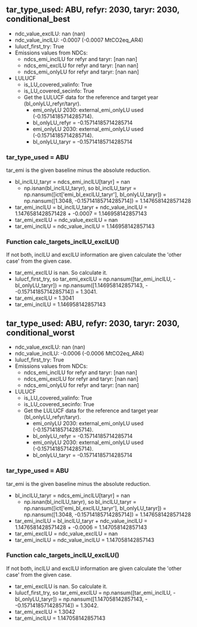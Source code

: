 

## tar_type_used: ABU, refyr: 2030, taryr: 2030, conditional_best
- ndc_value_exclLU: nan (nan)
- ndc_value_inclLU: -0.0007 (-0.0007 MtCO2eq_AR4)
- lulucf_first_try: True
- Emissions values from NDCs:
  - ndcs_emi_inclLU for refyr and taryr: [nan nan]
  - ndcs_emi_exclLU for refyr and taryr: [nan nan]
  - ndcs_emi_onlyLU for refyr and taryr: [nan nan]
- LULUCF
  - is_LU_covered_valinfo: True
  - is_LU_covered_secinfo: True
  - Get the LULUCF data for the reference and target year (bl_onlyLU_refyr/taryr).
    - emi_onlyLU 2030: external_emi_onlyLU used (-0.15714185714285714).
    - bl_onlyLU_refyr = -0.15714185714285714
    - emi_onlyLU 2030: external_emi_onlyLU used (-0.15714185714285714).
    - bl_onlyLU_taryr = -0.15714185714285714
### tar_type_used = ABU
tar_emi is the given baseline minus the absolute reduction.
- bl_inclLU_taryr = ndcs_emi_inclLU[taryr] = nan
  - np.isnan(bl_inclLU_taryr), so bl_inclLU_taryr = np.nansum([ict['emi_bl_exclLU_taryr'], bl_onlyLU_taryr]) = np.nansum([1.3048, -0.15714185714285714]) = 1.1476581428571428
- tar_emi_inclLU = bl_inclLU_taryr + ndc_value_inclLU = 1.1476581428571428 + -0.0007 = 1.146958142857143
- tar_emi_exclLU = ndc_value_exclLU = nan
- tar_emi_inclLU = ndc_value_inclLU = 1.146958142857143
### Function calc_targets_inclLU_exclLU()
If not both, inclLU and exclLU information are given calculate the 'other case' from the given case.
- tar_emi_exclLU is nan. So calculate it.
- lulucf_first_try, so tar_emi_exclLU = np.nansum([tar_emi_inclLU, -bl_onlyLU_taryr]) = np.nansum([1.146958142857143, - -0.15714185714285714]) = 1.3041.
- tar_emi_exclLU = 1.3041
- tar_emi_inclLU = 1.146958142857143

## tar_type_used: ABU, refyr: 2030, taryr: 2030, conditional_worst
- ndc_value_exclLU: nan (nan)
- ndc_value_inclLU: -0.0006 (-0.0006 MtCO2eq_AR4)
- lulucf_first_try: True
- Emissions values from NDCs:
  - ndcs_emi_inclLU for refyr and taryr: [nan nan]
  - ndcs_emi_exclLU for refyr and taryr: [nan nan]
  - ndcs_emi_onlyLU for refyr and taryr: [nan nan]
- LULUCF
  - is_LU_covered_valinfo: True
  - is_LU_covered_secinfo: True
  - Get the LULUCF data for the reference and target year (bl_onlyLU_refyr/taryr).
    - emi_onlyLU 2030: external_emi_onlyLU used (-0.15714185714285714).
    - bl_onlyLU_refyr = -0.15714185714285714
    - emi_onlyLU 2030: external_emi_onlyLU used (-0.15714185714285714).
    - bl_onlyLU_taryr = -0.15714185714285714
### tar_type_used = ABU
tar_emi is the given baseline minus the absolute reduction.
- bl_inclLU_taryr = ndcs_emi_inclLU[taryr] = nan
  - np.isnan(bl_inclLU_taryr), so bl_inclLU_taryr = np.nansum([ict['emi_bl_exclLU_taryr'], bl_onlyLU_taryr]) = np.nansum([1.3048, -0.15714185714285714]) = 1.1476581428571428
- tar_emi_inclLU = bl_inclLU_taryr + ndc_value_inclLU = 1.1476581428571428 + -0.0006 = 1.147058142857143
- tar_emi_exclLU = ndc_value_exclLU = nan
- tar_emi_inclLU = ndc_value_inclLU = 1.147058142857143
### Function calc_targets_inclLU_exclLU()
If not both, inclLU and exclLU information are given calculate the 'other case' from the given case.
- tar_emi_exclLU is nan. So calculate it.
- lulucf_first_try, so tar_emi_exclLU = np.nansum([tar_emi_inclLU, -bl_onlyLU_taryr]) = np.nansum([1.147058142857143, - -0.15714185714285714]) = 1.3042.
- tar_emi_exclLU = 1.3042
- tar_emi_inclLU = 1.147058142857143